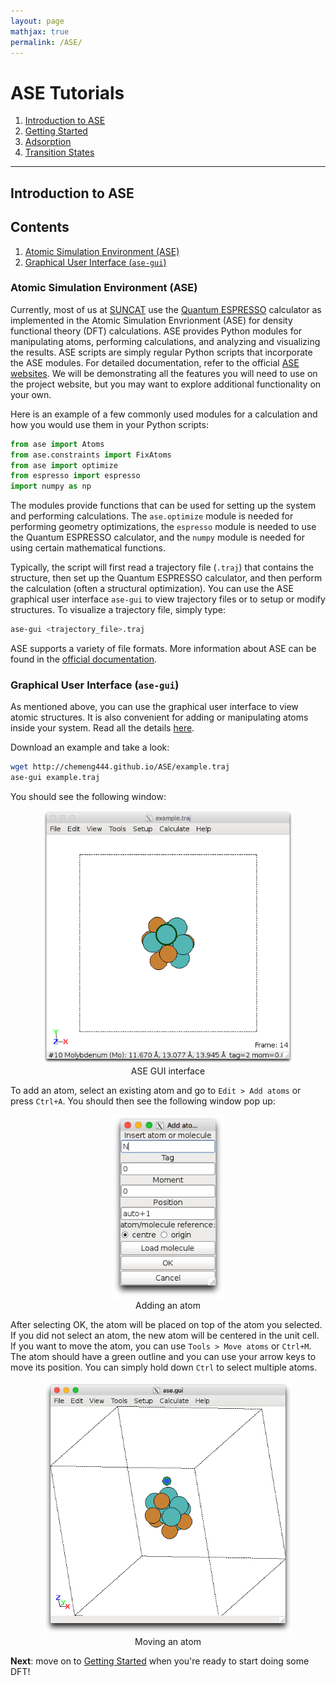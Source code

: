 ```yaml
---
layout: page
mathjax: true
permalink: /ASE/
---
```


# ASE Tutorials
1. [Introduction to ASE](../ASE/)
2. [Getting Started](Getting_Started/)
3. [Adsorption](Adsorption/)
4. [Transition States](Transition_States/)

____

## Introduction to ASE

## Contents
1. [Atomic Simulation Environment (ASE)](#backgroun)
2. [Graphical User Interface (`ase-gui`)](#ase-gui)

<a name='background'></a>

### Atomic Simulation Environment (ASE) ###
Currently, most of us at [SUNCAT](http://suncat.slac.stanford.edu) use the [Quantum ESPRESSO](http://www.quantum-espresso.org) calculator as implemented in the Atomic Simulation Envrionment (ASE) for density functional theory (DFT) calculations. ASE provides Python modules for manipulating atoms, performing calculations, and analyzing and visualizing the results. ASE scripts are simply regular Python scripts that incorporate the ASE modules. For detailed documentation, refer to the official [ASE websites](http://wiki.fysik.dtu.dk/ase/index.html). We will be demonstrating all the features you will need to use on the project website, but you may want to explore additional functionality on your own.

Here is an example of a few commonly used modules for a calculation and how you would use them in your Python scripts:

```python
from ase import Atoms
from ase.constraints import FixAtoms
from ase import optimize
from espresso import espresso
import numpy as np
```

The modules provide functions that can be used for setting up the system and performing calculations. The `ase.optimize` module is needed for performing geometry optimizations, the `espresso` module is needed to use the Quantum ESPRESSO calculator, and the `numpy` module is needed for using certain mathematical functions.

Typically, the script will first read a trajectory file (`.traj`) that contains the structure, then set up the Quantum ESPRESSO calculator, and then perform the calculation (often a structural optimization). You can use the ASE graphical user interface `ase-gui` to view trajectory files or to setup or modify structures. To visualize a trajectory file, simply type:

```bash
ase-gui <trajectory_file>.traj
```

ASE supports a variety of file formats. More information about ASE can be found in the [official documentation](http://wiki.fysik.dtu.dk/ase/ase/ase.html).

<a name='ase-gui'></a>

### Graphical User Interface (`ase-gui`) ###

As mentioned above, you can use the graphical user interface to view atomic structures. It is also convenient for adding or manipulating atoms inside your system. Read all the details [here](http://wiki.fysik.dtu.dk/ase/ase/gui/gui.html).

Download an example and take a look:

```bash
wget http://chemeng444.github.io/ASE/example.traj
ase-gui example.traj
```


You should see the following window:

<center><img src="Images/gui-window.png" alt="window" style="width: 400px;"/><br>
ASE GUI interface
</center>

To add an atom, select an existing atom and go to `Edit > Add atoms` or press `Ctrl+A`. You should then see the following window pop up:

<center><img src="Images/gui-add.png" alt="add" style="width: 180px;"/><br>
Adding an atom
</center>

After selecting OK, the atom will be placed on top of the atom you selected. If you did not select an atom, the new atom will be centered in the unit cell. If you want to move the atom, you can use `Tools > Move atoms` or `Ctrl+M`. The atom should have a green outline and you can use your arrow keys to move its position. You can simply hold down `Ctrl` to select multiple atoms.

<center><img src="Images/gui-move.png" alt="add" style="width: 400px;"/><br>
Moving an atom
</center>

**Next**: move on to [Getting Started](Getting_Started/) when you're ready to start doing some DFT!